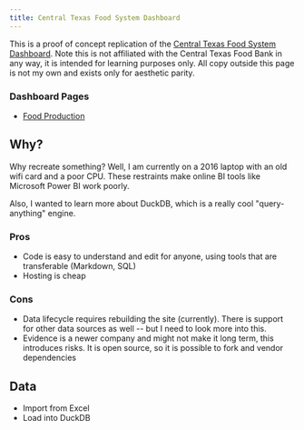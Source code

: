 ```yaml
---
title: Central Texas Food System Dashboard
---
```


This is a proof of concept replication of the [Central Texas Food System Dashboard](https://centraltexasfoodsystem.org). Note this is not affiliated with the Central Texas Food Bank in any way, it is intended for learning purposes only. All copy outside this page is not my own and exists only for aesthetic parity.

### Dashboard Pages
- [Food Production](food_production/index)

## Why?

Why recreate something? Well, I am currently on a 2016 laptop with an old wifi card and a poor CPU. These restraints make online BI tools like Microsoft Power BI work poorly.

Also, I wanted to learn more about DuckDB, which is a really cool "query-anything" engine.

### Pros

- Code is easy to understand and edit for anyone, using tools that are transferable (Markdown, SQL)
- Hosting is cheap

### Cons

- Data lifecycle requires rebuilding the site (currently). There is support for other data sources as well -- but I need to look more into this.
- Evidence is a newer company and might not make it long term, this introduces risks. It is open source, so it is possible to fork and vendor dependencies

## Data

- Import from Excel
- Load into DuckDB